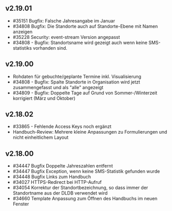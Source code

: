 ## v2.19.01

* #35151 Bugfix: Falsche Jahresangabe im Januar
* #34808 Bugfix: Die Standorte auch auf Standorte-Ebene mit Namen anzeigen
* #35228 Security: event-stream Version angepasst
* #34808 - Bugfix: Standortsname wird gezeigt auch wenn keine SMS-statistiks vorhanden sind.

## v2.19.00

* Rohdaten für gebuchte/geplante Termine inkl. Visualisierung
* #34808 - Bugfix: Spalte Standorte in Organisation wird jetzt zusammengefasst und als "alle" angezeigt
* #34809 - Bugfix: Doppelte Tage auf Grund von Sommer-/Winterzeit korrigiert (März und Oktober)

## v2.18.02

* #33865 - Fehlende Access Keys noch ergänzt
* Handbuch-Review: Mehrere kleine Anpassungen zu Formulierungen und nicht einheitlichem Layout


## v2.18.00

* #34447 Bugfix Doppelte Jahreszahlen entfernt
* #34447 Bugfix Exception, wenn keine SMS-Statistik gefunden wurde
* #34448 Bugfix Links zum Handbuch
* #34027 HTTPS-Redirect bei HTTP-Aufruf
* #34054 Korrektur der Standortbezeichnung, so dass immer der Standortname aus der DLDB verwendet wird
* #34660 Template Anpassung zum Öffnen des Handbuchs im neuen Fenster
